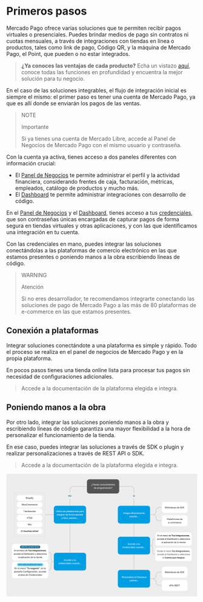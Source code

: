 # Primeros pasos

Mercado Pago ofrece varias soluciones que te permiten recibir pagos virtuales o presenciales. Puedes brindar medios de pago sin contratos ni cuotas mensuales, a través de integraciones con tiendas en línea o productos, tales como link de pago, Código QR, y la máquina de Mercado Pago, el Point, que pueden o no estar integrados.

> **¿Ya conoces las ventajas de cada producto?** Echa un vistazo [aquí](https://www.mercadopago[FAKER][URL][DOMAIN]/ferramentas-para-vender?gclid=CjwKCAiAx8KQBhAGEiwAD3EiP9TeLRYVwHhVkKajMvy7LONL7t49Q0pSjdly3TNkOLrileJdl5lHSBoCUcAQAvD_BwE&matt_tool=79642323&utm_experiment=optimize&matt_word=MLB_MP_G_AO_OP_COW_BRAND_SELL_CONV_TRANPARENTE#from=public_navigation), conoce todas las funciones en profundidad y encuentra la mejor solución para tu negocio.

En el caso de las soluciones integrables, el flujo de integración inicial es siempre el mismo: el primer paso es tener una cuenta de Mercado Pago, ya que es allí donde se enviarán los pagos de las ventas.

> NOTE
>
> Importante
>
> Si ya tienes una cuenta de Mercado Libre, accede al Panel de Negocios de Mercado Pago con el mismo usuario y contraseña.

Con la cuenta ya activa, tienes acceso a dos paneles diferentes con información crucial:

* El [Panel de Negocios](https://www.mercadopago[FAKER][URL][DOMAIN]/subscription-plans/list#from-section=menu) te permite administrar el perfil y la actividad financiera, considerando frentes de caja, facturación, métricas, empleados, catálogo de productos y mucho más.
* El [Dashboard](https://www.mercadopago[FAKER][URL][DOMAIN]/developers/panel) te permite administrar integraciones con desarrollo de código.

En el [Panel de Negocios](https://www.mercadopago[FAKER][URL][DOMAIN]/subscription-plans/list#from-section=menu) y el [Dashboard](https://www.mercadopago[FAKER][URL][DOMAIN]/developers/panel), tienes acceso a tus [credenciales](https://www.mercadopago[FAKER][URL][DOMAIN]/developers/es/guides/credentials/credentials), que son contraseñas únicas encargadas de capturar pagos de forma segura en tiendas virtuales y otras aplicaciones, y con las que identificamos una integración en tu cuenta.

Con las credenciales en mano, puedes integrar las soluciones conectándolas a las plataformas de comercio electrónico en las que estamos presentes o poniendo manos a la obra escribiendo líneas de código.

> WARNING
>
> Atención
>
> Si no eres desarrollador, te recomendamos integrarte conectando las soluciones de pago de Mercado Pago a las más de 80 plataformas de e-commerce en las que estamos presentes.

## Conexión a plataformas

Integrar soluciones conectándote a una plataforma es simple y rápido. Todo el proceso se realiza en el panel de negocios de Mercado Pago y en la propia plataforma.

En pocos pasos tienes una tienda online lista para procesar tus pagos sin necesidad de configuraciones adicionales.

> Accede a la documentación de la plataforma elegida e integra.

## Poniendo manos a la obra

Por otro lado, integrar las soluciones poniendo manos a la obra y escribiendo líneas de código garantiza una mayor flexibilidad a la hora de personalizar el funcionamiento de la tienda.

En ese caso, puedes integrar las soluciones a través de SDK o plugin y realizar personalizaciones a través de REST API o SDK.

> Accede a la documentación de la plataforma elegida e integra.

![Getting started](/images/getting-started/getting-started-diagram2-es.png)
